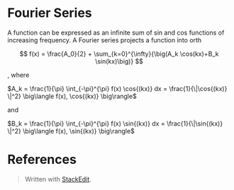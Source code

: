 

# Fourier Series

A function can be expressed as an infinite sum of sin and cos functions of increasing frequency. A Fourier series projects a function into orth 

$$
f(x) = \frac{A_0}{2} + \sum_{k=0}^{\infty}{\big(A_k \cos(kx)+B_k \sin(kx)\big)}
$$

, where

$A_k = \frac{1}{\pi} \int_{-\pi}^{\pi} f(x) \cos{(kx)} dx = \frac{1}{\|\cos{(kx)} \|^2} \big\langle f(x), \cos{(kx)} \big\rangle$

and 

$B_k = \frac{1}{\pi} \int_{-\pi}^{\pi} f(x) \sin{(kx)} dx = \frac{1}{\|\sin{(kx)} \|^2} \big\langle f(x), \sin{(kx)} \big\rangle$




# References


> Written with [StackEdit](https://stackedit.io/).
<!--stackedit_data:
eyJoaXN0b3J5IjpbMTI1NDEzMzIzM119
-->